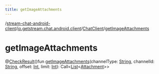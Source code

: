 ```yaml
---
title: getImageAttachments
---
```

/[stream-chat-android-client](../../index.md)/[io.getstream.chat.android.client](../index.md)/[ChatClient](index.md)/[getImageAttachments](getImageAttachments.md)  
  
  
  
# getImageAttachments  
@[CheckResult](https://developer.android.com/reference/kotlin/androidx/annotation/CheckResult.html)()fun [getImageAttachments](getImageAttachments.md)(channelType: [String](https://kotlinlang.org/api/latest/jvm/stdlib/kotlin/-string/index.html), channelId: [String](https://kotlinlang.org/api/latest/jvm/stdlib/kotlin/-string/index.html), offset: [Int](https://kotlinlang.org/api/latest/jvm/stdlib/kotlin/-int/index.html), limit: [Int](https://kotlinlang.org/api/latest/jvm/stdlib/kotlin/-int/index.html)): Call&lt;[List](https://kotlinlang.org/api/latest/jvm/stdlib/kotlin.collections/-list/index.html)&lt;[Attachment](../../io.getstream.chat.android.client.models/Attachment/index.md)&gt;&gt;
